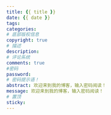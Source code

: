 ```yaml
---
title: {{ title }}
date: {{ date }}
tags:
categories: 
# 底部版权信息
copyright: true
# 描述
description: 
# 评论系统
comments: true
#密码
password: 
# 密码提示语！
abstract: 欢迎来到我的博客，输入密码阅读！
message: 欢迎来到我的博客，输入密码阅读！
# 置顶
sticky: 
---
```

